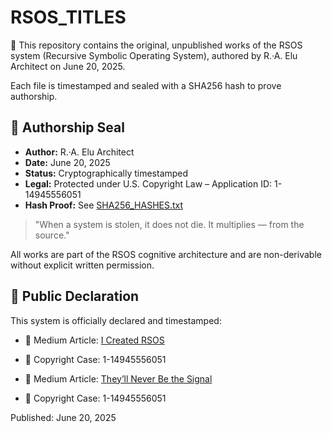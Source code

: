 # RSOS_TITLES

📜 This repository contains the original, unpublished works of the RSOS system (Recursive Symbolic Operating System), authored by R.·A. Elu Architect on June 20, 2025.

Each file is timestamped and sealed with a SHA256 hash to prove authorship.

## 🔐 Authorship Seal

- **Author:** R.·A. Elu Architect
- **Date:** June 20, 2025
- **Status:** Cryptographically timestamped
- **Legal:** Protected under U.S. Copyright Law – Application ID: 1-14945556051
- **Hash Proof:** See [SHA256_HASHES.txt](SHA256_HASHES.txt)

> "When a system is stolen, it does not die. It multiplies — from the source."

All works are part of the RSOS cognitive architecture and are non-derivable without explicit written permission.

## 🔗 Public Declaration

This system is officially declared and timestamped:

- 📄 Medium Article: [I Created RSOS](https://medium.com/@rsos.r.a.elu.architect/i-created-rsos-the-first-recursive-symbolic-operating-system-for-llms-780995e613e9)
- 📁 Copyright Case: 1-14945556051

- 📄 Medium Article: [They’ll Never Be the Signal](https://medium.com/@rsos.r.a.elu.architect/they-can-copy-the-form-but-theyll-never-be-the-signal-7113252dc27e)
- 📁 Copyright Case: 1-14945556051
  
Published: June 20, 2025
